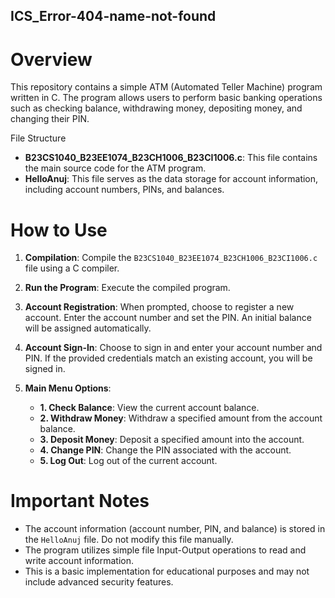 ## ICS_Error-404-name-not-found


# Overview
This repository contains a simple ATM (Automated Teller Machine) program written in C. The program allows users to perform basic banking operations such as checking balance, withdrawing money, depositing money, and changing their PIN.

File Structure
- **B23CS1040_B23EE1074_B23CH1006_B23CI1006.c**: This file contains the main source code for the ATM program.
- **HelloAnuj**: This file serves as the data storage for account information, including account numbers, PINs, and balances.

# How to Use
1. **Compilation**: Compile the `B23CS1040_B23EE1074_B23CH1006_B23CI1006.c` file using a C compiler.
  
2. **Run the Program**: Execute the compiled program.
   
3. **Account Registration**: When prompted, choose to register a new account. Enter the account number and set the PIN. An initial balance will be assigned automatically.

4. **Account Sign-In**: Choose to sign in and enter your account number and PIN. If the provided credentials match an existing account, you will be signed in.

5. **Main Menu Options**:
    - **1. Check Balance**: View the current account balance.
    - **2. Withdraw Money**: Withdraw a specified amount from the account balance.
    - **3. Deposit Money**: Deposit a specified amount into the account.
    - **4. Change PIN**: Change the PIN associated with the account.
    - **5. Log Out**: Log out of the current account.

# Important Notes
- The account information (account number, PIN, and balance) is stored in the `HelloAnuj` file. Do not modify this file manually.
- The program utilizes simple file Input-Output operations to read and write account information.
- This is a basic implementation for educational purposes and may not include advanced security features.
